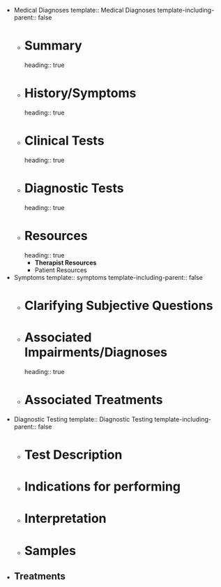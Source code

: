 - Medical Diagnoses
  template:: Medical Diagnoses
  template-including-parent:: false
	- # Summary
	  heading:: true
	- # History/Symptoms
	  heading:: true
	- # Clinical Tests
	  heading:: true
	- # Diagnostic Tests
	  heading:: true
	- # Resources
	  heading:: true
		- **Therapist Resources**
		- Patient Resources
- Symptoms 
  template:: symptoms
  template-including-parent:: false
	- # Clarifying Subjective Questions
	- # Associated Impairments/Diagnoses
	  heading:: true
	- # Associated Treatments
- Diagnostic Testing
  template:: Diagnostic Testing
  template-including-parent:: false
	- # Test Description
	- # Indications for performing
	- # Interpretation
	- # Samples
- Treatments
	-